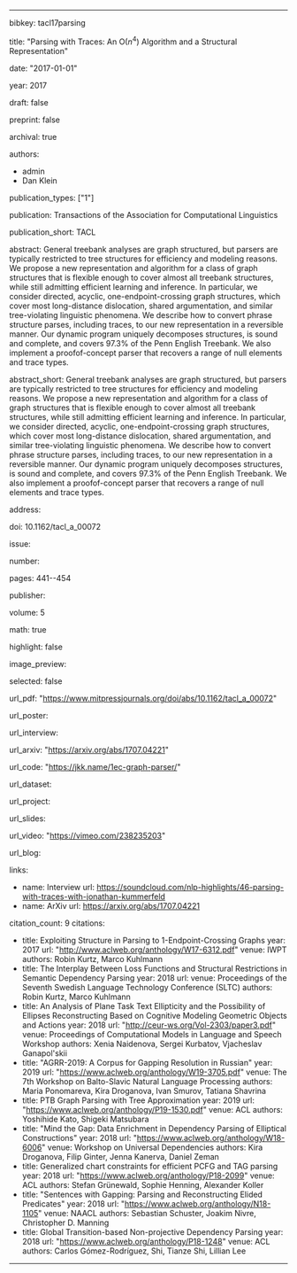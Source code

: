 ---

bibkey: tacl17parsing

title: "Parsing with Traces: An O($n^4$) Algorithm and a Structural Representation"

date: "2017-01-01"

year: 2017

draft: false

preprint: false

archival: true

authors: 
- admin
- Dan Klein

publication_types: ["1"]

publication: Transactions of the Association for Computational Linguistics

publication_short: TACL

abstract: General treebank analyses are graph structured, but parsers are typically restricted to tree structures for efficiency and modeling reasons.  We propose a new representation and algorithm for a class of graph structures that is flexible enough to cover almost all treebank structures, while still admitting efficient learning and inference. In particular, we consider directed, acyclic, one-endpoint-crossing graph structures, which cover most long-distance dislocation, shared argumentation, and similar tree-violating linguistic phenomena. We describe how to convert phrase structure parses, including traces, to our new representation in a reversible manner. Our dynamic program uniquely decomposes structures, is sound and complete, and covers 97.3% of the Penn English Treebank. We also implement a proofof-concept parser that recovers a range of null elements and trace types.

abstract_short: General treebank analyses are graph structured, but parsers are typically restricted to tree structures for efficiency and modeling reasons.  We propose a new representation and algorithm for a class of graph structures that is flexible enough to cover almost all treebank structures, while still admitting efficient learning and inference. In particular, we consider directed, acyclic, one-endpoint-crossing graph structures, which cover most long-distance dislocation, shared argumentation, and similar tree-violating linguistic phenomena. We describe how to convert phrase structure parses, including traces, to our new representation in a reversible manner. Our dynamic program uniquely decomposes structures, is sound and complete, and covers 97.3% of the Penn English Treebank. We also implement a proofof-concept parser that recovers a range of null elements and trace types.

address: 

doi: 10.1162/tacl_a_00072

issue: 

number: 

pages: 441--454

publisher: 

volume: 5

math: true

highlight: false

image_preview: 

selected: false

url_pdf: "https://www.mitpressjournals.org/doi/abs/10.1162/tacl_a_00072"

url_poster: 

url_interview: 

url_arxiv: "https://arxiv.org/abs/1707.04221"

url_code: "https://jkk.name/1ec-graph-parser/"

url_dataset: 

url_project: 

url_slides: 

url_video: "https://vimeo.com/238235203"

url_blog: 

links: 
- name: Interview
  url: https://soundcloud.com/nlp-highlights/46-parsing-with-traces-with-jonathan-kummerfeld
- name: ArXiv
  url: https://arxiv.org/abs/1707.04221

citation_count: 9
citations:
- title: Exploiting Structure in Parsing to 1-Endpoint-Crossing Graphs
  year: 2017
  url: "http://www.aclweb.org/anthology/W17-6312.pdf"
  venue: IWPT
  authors: Robin Kurtz, Marco Kuhlmann
- title: The Interplay Between Loss Functions and Structural Restrictions in Semantic Dependency Parsing
  year: 2018
  url: 
  venue: Proceedings of the Seventh Swedish Language Technology Conference (SLTC)
  authors: Robin Kurtz, Marco Kuhlmann
- title: An Analysis of Plane Task Text Ellipticity and the Possibility of Ellipses Reconstructing Based on Cognitive Modeling Geometric Objects and Actions
  year: 2018
  url: "http://ceur-ws.org/Vol-2303/paper3.pdf"
  venue: Proceedings of Computational Models in Language and Speech Workshop
  authors: Xenia Naidenova, Sergei Kurbatov, Vjacheslav Ganapol'skii
- title: "AGRR-2019: A Corpus for Gapping Resolution in Russian"
  year: 2019
  url: "https://www.aclweb.org/anthology/W19-3705.pdf"
  venue: The 7th Workshop on Balto-Slavic Natural Language Processing
  authors: Maria Ponomareva, Kira Droganova, Ivan Smurov, Tatiana Shavrina
- title: PTB Graph Parsing with Tree Approximation
  year: 2019
  url: "https://www.aclweb.org/anthology/P19-1530.pdf"
  venue: ACL
  authors: Yoshihide Kato, Shigeki Matsubara
- title: "Mind the Gap: Data Enrichment in Dependency Parsing of Elliptical Constructions"
  year: 2018
  url: "https://www.aclweb.org/anthology/W18-6006"
  venue: Workshop on Universal Dependencies
  authors: Kira Droganova, Filip Ginter, Jenna Kanerva, Daniel Zeman
- title: Generalized chart constraints for efficient PCFG and TAG parsing
  year: 2018
  url: "https://www.aclweb.org/anthology/P18-2099"
  venue: ACL
  authors: Stefan Grünewald, Sophie Henning, Alexander Koller
- title: "Sentences with Gapping: Parsing and Reconstructing Elided Predicates"
  year: 2018
  url: "https://www.aclweb.org/anthology/N18-1105"
  venue: NAACL
  authors: Sebastian Schuster, Joakim Nivre, Christopher D. Manning
- title: Global Transition-based Non-projective Dependency Parsing
  year: 2018
  url: "https://www.aclweb.org/anthology/P18-1248"
  venue: ACL
  authors: Carlos Gómez-Rodríguez, Shi, Tianze Shi, Lillian Lee


---
